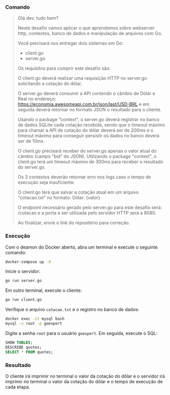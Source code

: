 ### Comando

> Olá dev, tudo bem?
> 
> Neste desafio vamos aplicar o que aprendemos sobre webserver http, contextos,
banco de dados e manipulação de arquivos com Go.
>
> Você precisará nos entregar dois sistemas em Go:
> - client.go
> - server.go
>
> Os requisitos para cumprir este desafio são:
>
> O client.go deverá realizar uma requisição HTTP no server.go solicitando a cotação do dólar.
>
> O server.go deverá consumir a API contendo o câmbio de Dólar e Real no endereço: https://economia.awesomeapi.com.br/json/last/USD-BRL e em seguida deverá retornar no formato JSON o resultado para o cliente.
>
> Usando o package "context", o server.go deverá registrar no banco de dados SQLite cada cotação recebida, sendo que o timeout máximo para chamar a API de cotação do dólar deverá ser de 200ms e o timeout máximo para conseguir persistir os dados no banco deverá ser de 10ms.
>
> O client.go precisará receber do server.go apenas o valor atual do câmbio (campo "bid" do JSON). Utilizando o package "context", o client.go terá um timeout máximo de 300ms para receber o resultado do server.go.
>
> Os 3 contextos deverão retornar erro nos logs caso o tempo de execução seja insuficiente.
>
> O client.go terá que salvar a cotação atual em um arquivo "cotacao.txt" no formato: Dólar: {valor}
>
> O endpoint necessário gerado pelo server.go para este desafio será: /cotacao e a porta a ser utilizada pelo servidor HTTP será a 8080.
>
> Ao finalizar, envie o link do repositório para correção.

### Execução

Com o deamon do Docker aberto, abra um terminal e execute o seguinte comando:
```bash
docker-compose up -d
```

Inicie o servidor:
```bash
go run server.go
```

Em outro terminal, execute o cliente:
```bash
go run client.go
```

Verifique o arquivo `cotacao.txt` e o registro no banco de dados:

```bash
docker exec -it mysql bash
mysql -u root -p goexpert
```

Digite a senha `root` para o usuário `goexpert`. Em seguida, execute o SQL:

```sql
SHOW TABLES;
DESCRIBE quotes;
SELECT * FROM quotes;
```


### Resultado

O cliente irá imprimir no terminal o valor da cotação do dólar e o servidor irá imprimir no terminal o valor da cotação do dólar e o tempo de execução de cada etapa.
